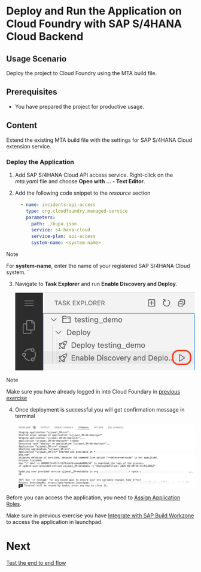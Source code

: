 # Deploy and Run the Application on Cloud Foundry with SAP S/4HANA Cloud Backend

## Usage Scenario

Deploy the project to Cloud Foundry using the MTA build file.

## Prerequisites

* You have prepared the project for productive usage.

## Content
Extend the existing MTA build file with the settings for SAP S/4HANA Cloud extension service.


### Deploy the Application

1. Add SAP S/4HANA Cloud API access service. Right-click on the *mta.yaml* file and choose **Open with ... - Text Editor**.
2. Add the following code snippet to the *resource* section

    ```yaml
      - name: incidents-api-access
        type: org.cloudfoundry.managed-service  
        parameters:
          path: ./bupa.json
          service: s4-hana-cloud
          service-plan: api-access
          system-name: <system-name>
    ```

> [!Note]
> For **system-name**, enter the name of your registered SAP S/4HANA Cloud system.
`

3. Navigate to **Task Explorer** and run **Enable Discovery and Deploy**.

    ![deploy-cf](../../images/deploy-cf/deploy_cf_enable.png)

> [!Note]
> Make sure you have already logged in into Cloud Foundary in [previous exercise](../deploy-cf.md#deploy-the-application)  

4. Once deployment is successful you will get confirmation message in terminal

   ![deploy-mtar-success](../../images/add-remote-service/deploy-to-cf/deploy_mtar_success.png)

Before you can access the application, you need to [Assign Application Roles](../deploy-cf.md#assign-the-user-roles).

Make sure in previous exercise you have [Integrate with SAP Build Workzone](../integrate-workzone.md) to access the application in launchpad.

# Next

[Test the end to end flow](./test-the-app.md)